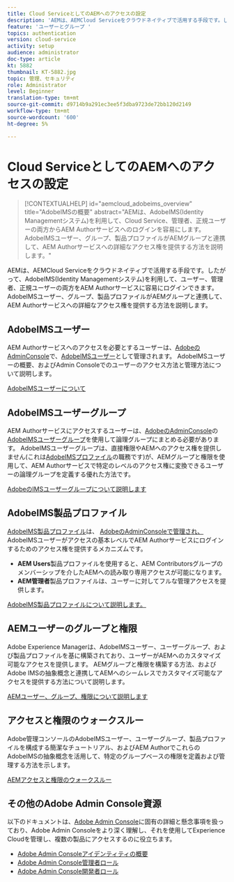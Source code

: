```yaml
---
title: Cloud ServiceとしてのAEMへのアクセスの設定
description: 'AEMは、AEMCloud Serviceをクラウドネイティブで活用する手段です。したがって、AdobeIMS(Identity Managementシステム)を利用して、ユーザー、管理者、正規ユーザーの両方をAEM Authorサービスに容易にログインできます。 AdobeのIMSユーザー、ユーザーグループ、製品プロファイルを、AEMグループと共に使用し、AEM Authorへの特定のアクセス権を提供する方法について説明します。  '
feature: 'ユーザーとグループ '
topics: authentication
version: cloud-service
activity: setup
audience: administrator
doc-type: article
kt: 5882
thumbnail: KT-5882.jpg
topic: 管理、セキュリティ
role: Administrator
level: Beginner
translation-type: tm+mt
source-git-commit: d9714b9a291ec3ee5f3dba9723de72bb120d2149
workflow-type: tm+mt
source-wordcount: '600'
ht-degree: 5%

---
```



# Cloud ServiceとしてのAEMへのアクセスの設定

>[!CONTEXTUALHELP]
>id="aemcloud_adobeims_overview"
>title="AdobeIMSの概要"
>abstract="AEMは、AdobeIMS(Identity Managementシステム)を利用して、Cloud Service、管理者、正規ユーザーの両方からAEM Authorサービスへのログインを容易にします。 AdobeIMSユーザー、グループ、製品プロファイルがAEMグループと連携して、AEM Authorサービスへの詳細なアクセス権を提供する方法を説明します。"

AEMは、AEMCloud Serviceをクラウドネイティブで活用する手段です。したがって、AdobeIMS(Identity Managementシステム)を利用して、ユーザー、管理者、正規ユーザーの両方をAEM Authorサービスに容易にログインできます。 AdobeIMSユーザー、グループ、製品プロファイルがAEMグループと連携して、AEM Authorサービスへの詳細なアクセス権を提供する方法を説明します。

## AdobeIMSユーザー

AEM Authorサービスへのアクセスを必要とするユーザーは、[AdobeのAdminConsole](https://adminconsole.adobe.com)で、[AdobeIMSユーザー](https://helpx.adobe.com/jp/enterprise/using/set-up-identity.html)として管理されます。 AdobeIMSユーザーの概要、およびAdmin Consoleでのユーザーのアクセス方法と管理方法について説明します。

[AdobeIMSユーザーについて](./adobe-ims-users.md)

## AdobeIMSユーザーグループ

AEM Authorサービスにアクセスするユーザーは、[AdobeのAdminConsole](https://adminconsole.adobe.com)の[AdobeIMSユーザーグループ](https://helpx.adobe.com/enterprise/using/user-groups.html)を使用して論理グループにまとめる必要があります。 AdobeIMSユーザーグループは、直接権限やAEMへのアクセス権を提供しません(これは[AdobeIMSプロファイル](#adobe-ims-product-profiles)の職務です)が、AEMグループと権限を使用して、AEM Authorサービスで特定のレベルのアクセス権に変換できるユーザーの論理グループを定義する優れた方法です。

[AdobeのIMSユーザーグループについて説明します](./adobe-ims-user-groups.md)

## AdobeIMS製品プロファイル

[AdobeIMS製品プロファイル](https://helpx.adobe.com/enterprise/using/manage-permissions-and-roles.html)は、 [AdobeのAdminConsoleで管理され、](https://adminconsole.adobe.com) [](#adobe-ims-users) AdobeIMSユーザーがアクセスの基本レベルでAEM Authorサービスにログインするためのアクセス権を提供するメカニズムです。

+ __AEM Users__&#x200B;製品プロファイルを使用すると、AEM Contributorsグループのメンバーシップを介したAEMへの読み取り専用アクセスが可能になります。
+ __AEM管理者__&#x200B;製品プロファイルは、ユーザーに対してフルな管理アクセスを提供します。

[AdobeIMS製品プロファイルについて説明します。](./adobe-ims-product-profiles.md)

## AEMユーザーのグループと権限

Adobe Experience Managerは、AdobeIMSユーザー、ユーザーグループ、および製品プロファイルを基に構築されており、ユーザーがAEMへのカスタマイズ可能なアクセスを提供します。 AEMグループと権限を構築する方法、およびAdobe IMSの抽象概念と連携してAEMへのシームレスでカスタマイズ可能なアクセスを提供する方法について説明します。

[AEMユーザー、グループ、権限について説明します](./aem-users-groups-and-permissions.md)

## アクセスと権限のウォークスルー

Adobe管理コンソールのAdobeIMSユーザー、ユーザーグループ、製品プロファイルを構成する簡潔なチュートリアル、およびAEM AuthorでこれらのAdobeIMSの抽象概念を活用して、特定のグループベースの権限を定義および管理する方法を示します。

[AEMアクセスと権限のウォークスルー](./walk-through.md)

## その他のAdobe Admin Console資源

以下のドキュメントは、[Adobe Admin Console](https://adminconsole.adobe.com)に固有の詳細と懸念事項を扱っており、Adobe Admin Consoleをより深く理解し、それを使用してExperience Cloudを管理し、複数の製品にアクセスするのに役立ちます。

+ [Adobe Admin Consoleアイデンティティの概要](https://helpx.adobe.com/jp/enterprise/using/identity.html)
+ [Adobe Admin Console管理者ロール](https://helpx.adobe.com/jp/enterprise/using/admin-roles.html)
+ [Adobe Admin Console開発者ロール](https://helpx.adobe.com/jp/enterprise/using/manage-developers.html)